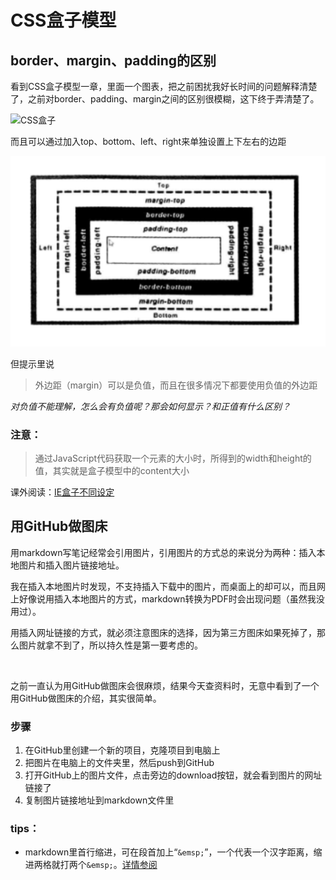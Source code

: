 # CSS盒子模型

## border、margin、padding的区别
看到CSS盒子模型一章，里面一个图表，把之前困扰我好长时间的问题解释清楚了，之前对border、padding、margin之间的区别很模糊，这下终于弄清楚了。

![CSS盒子](https://ws3.sinaimg.cn/large/006tKfTcgy1fpdt1aq0kdj30vi0hyq3u.jpg)

而且可以通过加入top、bottom、left、right来单独设置上下左右的边距

![上下左右边距](https://raw.githubusercontent.com/LifetimePython/photo/master/2.png)

但提示里说
>外边距（margin）可以是负值，而且在很多情况下都要使用负值的外边距

*对负值不能理解，怎么会有负值呢？那会如何显示？和正值有什么区别？*

### 注意：

>通过JavaScript代码获取一个元素的大小时，所得到的width和height的值，其实就是盒子模型中的content大小

课外阅读：[IE盒子不同设定](https://www.w3cschool.cn/css_series/css_series-6tza24q1.html)

## 用GitHub做图床

用markdown写笔记经常会引用图片，引用图片的方式总的来说分为两种：插入本地图片和插入图片链接地址。

我在插入本地图片时发现，不支持插入下载中的图片，而桌面上的却可以，而且网上好像说用插入本地图片的方式，markdown转换为PDF时会出现问题（虽然我没用过）。

用插入网址链接的方式，就必须注意图床的选择，因为第三方图床如果死掉了，那么图片就拿不到了，所以持久性是第一要考虑的。

![]()

之前一直认为用GitHub做图床会很麻烦，结果今天查资料时，无意中看到了一个用GitHub做图床的介绍，其实很简单。

### 步骤
1. 在GitHub里创建一个新的项目，克隆项目到电脑上
2. 把图片在电脑上的文件夹里，然后push到GitHub
3. 打开GitHub上的图片文件，点击旁边的download按钮，就会看到图片的网址链接了
4. 复制图片链接地址到markdown文件里

### tips：

* markdown里首行缩进，可在段首加上“```&emsp;```”，一个代表一个汉字距离，缩进两格就打两个```&emsp;```。[详情参阅](https://www.jianshu.com/p/9d94660a96f1)
